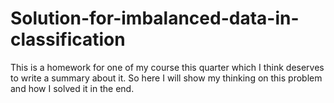 # Solution-for-imbalanced-data-in-classification
This is a homework for one of my course this quarter which I think deserves to write a summary about it. So here I will show my thinking on this problem and how I solved it in the end.

